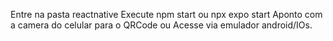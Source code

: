 Entre na pasta reactnative
Execute npm start ou npx expo start
Aponto com a camera do celular para o QRCode ou Acesse via emulador android/IOs.